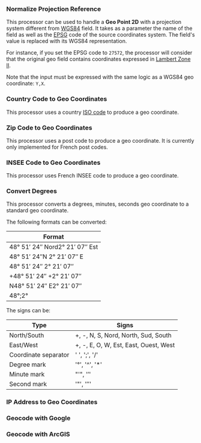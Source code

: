 ### Normalize Projection Reference
This processor can be used to handle a **Geo Point 2D** with a projection system different from [WGS84](http://en.wikipedia.org/wiki/WGS_84) field. It takes as a parameter the name of the field as well as the [EPSG](http://spatialreference.org/ref/epsg/) code of the source coordinates system. The field's value is replaced with its WGS84 representation.

For instance, if you set the EPSG code to `27572`, the processor will consider that the original geo field contains coordinates expressed in [Lambert Zone II](http://spatialreference.org/ref/epsg/ntf-paris-lambert-zone-ii/).

Note that the input must be expressed with the same logic as a WGS84 geo coordinate: `Y,X`.

### Country Code to Geo Coordinates
This processor uses a country [ISO code](http://en.wikipedia.org/wiki/ISO_3166-1) to produce a geo coordinate.

### Zip Code to Geo Coordinates
This processor uses a post code to produce a geo coordinate. It is currently only implemented for French post codes.

### INSEE Code to Geo Coordinates
This processor uses French INSEE code to produce a geo coordinate.

### Convert Degrees
This processor converts a degrees, minutes, seconds geo coordinate to a standard geo coordinate.

The following formats can be converted:

Format |
---------- |
48° 51′ 24″ Nord2° 21′ 07″ Est |
48° 51′ 24″N 2° 21′ 07″ E |
48° 51′ 24″ 2° 21′ 07″ |
+48° 51′ 24″ +2° 21′ 07″ |
N48° 51′ 24″ E2° 21′ 07″ |
48°;2° |

The signs can be:

Type | Signs
---- | -----
North/South | +, -, N, S, Nord, North, Sud, South
East/West | +, -, E, O, W, Est, East, Ouest, West
Coordinate separator | ' ', ';', '/'
Degree mark | '°', '^', '*'
Minute mark | "'", '′'
Second mark | '"', '″'

### IP Address to Geo Coordinates

### Geocode with Google

### Geocode with ArcGIS

